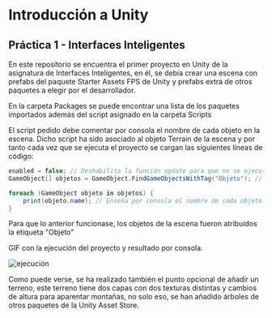 # Introducción a Unity
## Práctica 1 - Interfaces Inteligentes

En este repositorio se encuentra el primer proyecto en Unity de la asignatura de Interfaces Inteligentes, en él, se debía crear una escena con prefabs del paquete Starter Assets FPS de Unity y prefabs extra de otros paquetes a elegir por el desarrollador.

En la carpeta Packages se puede encontrar una lista de los paquetes importados además del script asignado en la carpeta Scripts

El script pedido debe comentar por consola el nombre de cada objeto en la escena. Dicho script ha sido asociado al objeto Terrain de la escena y por tanto cada vez que se ejecuta el proyecto se cargan las siguientes líneas de código:

```c# 
enabled = false; // Deshabilita la función update para que no se ejecute cada frame
GameObject[] objetos = GameObject.FindGameObjectsWithTag("Objeto"); // Obtiene todos los objetos con la etiqueta "Objeto" de la escena

foreach (GameObject objeto in objetos) {
    print(objeto.name); // Enseña por consola el nombre de cada objeto
}
```

Para que lo anterior funcionase, los objetos de la escena fueron atribuídos la etiqueta "Objeto"

GIF con la ejecución del proyecto y resultado por consola.

![ejecución](img/ejecucion.gif)

Como puede verse, se ha realizado también el punto opcional de añadir un terreno, este terreno tiene dos capas con dos texturas distintas y cambios de altura para aparentar montañas, no solo eso, se han añadido árboles de otros paquetes de la Unity Asset Store.
